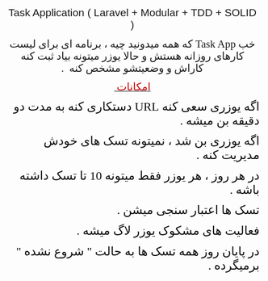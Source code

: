 <p dir="RTL" style='margin-top:0in;margin-right:0in;margin-bottom:10.0pt;margin-left:0in;line-height:115%;font-size:15px;font-family:"Calibri",sans-serif;text-align:center;'><span dir="LTR" style="font-size:21px;line-height:115%;">Task Application ( Laravel + Modular + TDD + SOLID )</span></p>
<p dir="RTL" style='margin-top:0in;margin-right:0in;margin-bottom:10.0pt;margin-left:0in;line-height:115%;font-size:15px;font-family:"Calibri",sans-serif;text-align:center;'><span style='font-size:21px;line-height:115%;font-family:"Yekan Bakh";'>خب&nbsp;</span><span dir="LTR" style='font-size:21px;line-height:115%;font-family:"Yekan Bakh";'>Task App</span><span style='font-size:21px;line-height:115%;font-family:"Yekan Bakh";'>&nbsp;که همه میدونید چیه ، برنامه ای برای لیست کارهای روزانه هستش و حالا یوزر میتونه بیاد ثبت کنه کاراش و وضعیتشو مشخص کنه&nbsp;</span><span dir="LTR" style='font-size:21px;line-height:115%;font-family:"Yekan Bakh";'>.&nbsp;</span></p>
<p dir="RTL" style='margin-top:0in;margin-right:0in;margin-bottom:10.0pt;margin-left:0in;line-height:115%;font-size:15px;font-family:"Calibri",sans-serif;text-align:center;'><u><span style='font-size:21px;line-height:115%;font-family:"Yekan Bakh";color:#C00000;'>امکانات&nbsp;</span></u></p>
<p dir="RTL" style='margin-top:0in;margin-right:0in;margin-bottom:10.0pt;margin-left:0in;line-height:115%;font-size:15px;font-family:"Calibri",sans-serif;text-align:right;'><span style='font-size:24px;line-height:115%;font-family:"Yekan Bakh";color:#0D0D0D;'>اگه یوزری سعی کنه&nbsp;</span><span dir="LTR" style='font-size:24px;line-height:115%;font-family:"Yekan Bakh";color:#0D0D0D;'>URL</span><span style='font-size:24px;line-height:115%;font-family:"Yekan Bakh";color:#0D0D0D;'>&nbsp;دستکاری کنه به مدت دو دقیقه بن میشه .&nbsp;</span></p>
<p dir="RTL" style='margin-top:0in;margin-right:0in;margin-bottom:10.0pt;margin-left:0in;line-height:115%;font-size:15px;font-family:"Calibri",sans-serif;text-align:right;'><span style='font-size:24px;line-height:115%;font-family:"Yekan Bakh";color:#0D0D0D;'>اگه یوزری بن شد ، نمیتونه تسک های خودش مدیریت کنه .&nbsp;</span></p>
<p dir="RTL" style='margin-top:0in;margin-right:0in;margin-bottom:10.0pt;margin-left:0in;line-height:115%;font-size:15px;font-family:"Calibri",sans-serif;text-align:right;'><span style='font-size:24px;line-height:115%;font-family:"Yekan Bakh";color:#0D0D0D;'>در هر روز ، هر یوزر فقط میتونه 10 تا تسک داشته باشه .&nbsp;</span></p>
<p dir="RTL" style='margin-top:0in;margin-right:0in;margin-bottom:10.0pt;margin-left:0in;line-height:115%;font-size:15px;font-family:"Calibri",sans-serif;text-align:right;'><span style='font-size:24px;line-height:115%;font-family:"Yekan Bakh";color:#0D0D0D;'>تسک ها اعتبار سنجی میشن .&nbsp;</span></p>
<p dir="RTL" style='margin-top:0in;margin-right:0in;margin-bottom:10.0pt;margin-left:0in;line-height:115%;font-size:15px;font-family:"Calibri",sans-serif;text-align:right;'><span style='font-size:24px;line-height:115%;font-family:"Yekan Bakh";color:#0D0D0D;'>فعالیت های مشکوک یوزر لاگ میشه .&nbsp;</span></p>
<p dir="RTL" style='margin-top:0in;margin-right:0in;margin-bottom:10.0pt;margin-left:0in;line-height:115%;font-size:15px;font-family:"Calibri",sans-serif;text-align:right;'><span style='font-size:24px;line-height:115%;font-family:"Yekan Bakh";color:#0D0D0D;'>در پایان روز همه تسک ها به حالت &quot; شروع نشده &quot; برمیگرده .</span></p>
